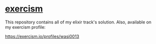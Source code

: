 # [exercism](https://exercism.io)

This repository contains all of my elixir track's solution. Also, available on my exercism profile:

https://exercism.io/profiles/wasi0013



